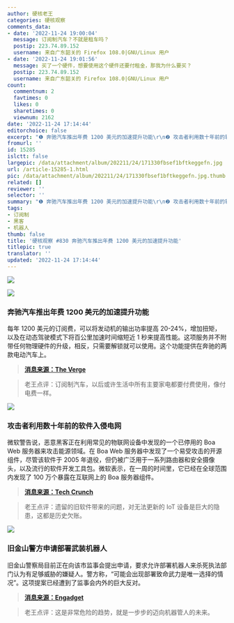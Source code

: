 ```yaml
---
author: 硬核老王
categories: 硬核观察
comments_data:
- date: '2022-11-24 19:00:04'
  message: 订阅制汽车？不就是租车吗？
  postip: 223.74.89.152
  username: 来自广东韶关的 Firefox 108.0|GNU/Linux 用户
- date: '2022-11-24 19:01:56'
  message: 买了一个硬件，想要使用这个硬件还要付租金，那我为什么要买？
  postip: 223.74.89.152
  username: 来自广东韶关的 Firefox 108.0|GNU/Linux 用户
count:
  commentnum: 2
  favtimes: 0
  likes: 0
  sharetimes: 0
  viewnum: 2162
date: '2022-11-24 17:14:44'
editorchoice: false
excerpt: "❶ 奔驰汽车推出年费 1200 美元的加速提升功能\r\n❷ 攻击者利用数十年前的软件入侵电网\r\n❸ 旧金山警方申请部署武装机器人"
fromurl: ''
id: 15285
islctt: false
largepic: /data/attachment/album/202211/24/171330fbsef1bftkeggefn.jpg
url: /article-15285-1.html
pic: /data/attachment/album/202211/24/171330fbsef1bftkeggefn.jpg.thumb.jpg
related: []
reviewer: ''
selector: ''
summary: "❶ 奔驰汽车推出年费 1200 美元的加速提升功能\r\n❷ 攻击者利用数十年前的软件入侵电网\r\n❸ 旧金山警方申请部署武装机器人"
tags:
- 订阅制
- 黑客
- 机器人
thumb: false
title: '硬核观察 #830 奔驰汽车推出年费 1200 美元的加速提升功能'
titlepic: true
translator: ''
updated: '2022-11-24 17:14:44'
---
```


![](/data/attachment/album/202211/24/171330fbsef1bftkeggefn.jpg)


![](/data/attachment/album/202211/24/171338f8dzxy4nl40nxatp.jpg)


### 奔驰汽车推出年费 1200 美元的加速提升功能


每年 1200 美元的订阅费，可以将发动机的输出功率提高 20-24%，增加扭矩，以及在动态驾驶模式下将百公里加速时间缩短近 1 秒来提高性能。这项服务并不附带任何物理硬件的升级，相反，只需要解锁就可以使用。这个功能提供在奔驰的两款电动汽车上。



> 
> **[消息来源：The Verge](https://www.theverge.com/2022/11/23/23474969/mercedes-car-subscription-faster-acceleration-feature-price)**
> 
> 
> 



> 
> 老王点评：订阅制汽车，以后或许生活中所有主要家电都要付费使用，像付电费一样。
> 
> 
> 


![](/data/attachment/album/202211/24/171348l9zeaoaeo9ouif99.jpg)


### 攻击者利用数十年前的软件入侵电网


微软警告说，恶意黑客正在利用常见的物联网设备中发现的一个已停用的 Boa Web 服务器来攻击能源领域。在 Boa Web 服务器中发现了一个易受攻击的开源组件，尽管该软件于 2005 年退役，但仍被广泛用于一系列路由器和安全摄像头，以及流行的软件开发工具包。微软表示，在一周的时间里，它已经在全球范围内发现了 100 万个暴露在互联网上的 Boa 服务器组件。



> 
> **[消息来源：Tech Crunch](https://techcrunch.com/2022/11/23/microsoft-boa-server-energy-grids/)**
> 
> 
> 



> 
> 老王点评：遗留的旧软件带来的问题，对无法更新的 IoT 设备是巨大的隐患，这都是历史欠账。
> 
> 
> 


![](/data/attachment/album/202211/24/171420kmf49mvs1zmmla5f.jpg)


### 旧金山警方申请部署武装机器人


旧金山警察局目前正在向该市监事会提出申请，要求允许部署机器人来杀死执法部门认为有足够威胁的嫌疑人。警方称，“可能会出现部署致命武力是唯一选择的情况”。这项提案已经遭到了监事会内外的巨大反对。



> 
> **[消息来源：Engadget](https://www.engadget.com/san-francisco-police-seek-permission-for-its-robots-to-use-deadly-force-183514906.html)**
> 
> 
> 



> 
> 老王点评：这是非常危险的趋势，就是一步步的迈向机器管人的未来。
> 
> 
>